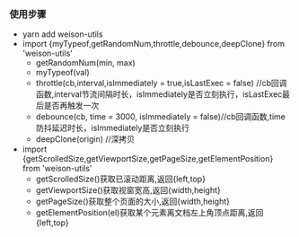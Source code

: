 ### 使用步骤
* yarn add weison-utils
* import {myTypeof,getRandomNum,throttle,debounce,deepClone} from 'weison-utils'
  * getRandomNum(min, max)
  * myTypeof(val) 
  * throttle(cb,interval,isImmediately = true,isLastExec = false) //cb回调函数,interval节流间隔时长，isImmediately是否立刻执行，isLastExec最后是否再触发一次
  * debounce(cb, time = 3000, isImmediately = false)//cb回调函数,time防抖延迟时长，isImmediately是否立刻执行
  * deepClone(origin) //深拷贝
* import {getScrolledSize,getViewportSize,getPageSize,getElementPosition} from 'weison-utils'
  * getScrolledSize()获取已滚动距离,返回{left,top}
  * getViewportSize()获取视窗宽高,返回{width,height}
  * getPageSize()获取整个页面的大小,返回{width,height}
  * getElementPosition(el)获取某个元素离文档左上角顶点距离,返回{left,top}